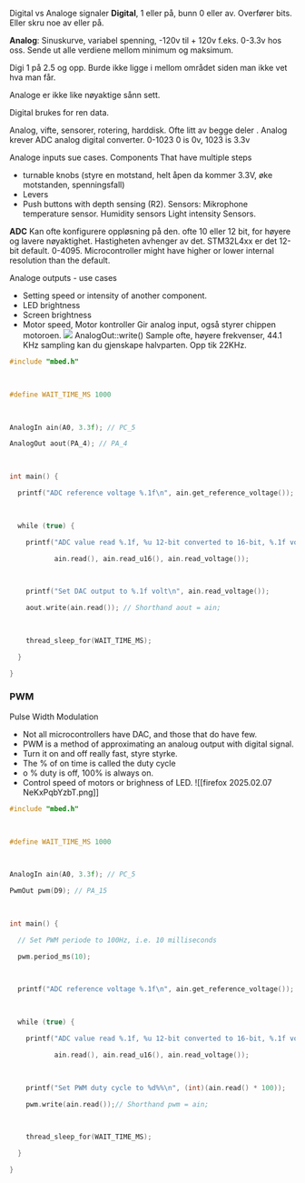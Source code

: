 Digital vs Analoge signaler
**Digital**, 1 eller på, bunn 0 eller av. 
Overfører bits. Eller skru noe av eller på.

**Analog**:
Sinuskurve, variabel spenning, -120v til + 120v f.eks. 0-3.3v hos oss. Sende ut alle verdiene mellom minimum og maksimum.

Digi
1 på 2.5 og opp.
Burde ikke ligge i mellom området siden man ikke vet hva man får.

Analoge er ikke like nøyaktige sånn sett.

Digital brukes for ren data.

Analog, vifte, sensorer, rotering, harddisk.  Ofte litt av begge deler
.
Analog krever ADC analog digital converter. 
0-1023
0 is 0v, 1023 is 3.3v

Analoge inputs sue cases.
Components
That have multiple steps
- turnable knobs (styre en motstand, helt åpen da kommer 3.3V, øke motstanden, spenningsfall)
- Levers
- Push buttons with depth sensing (R2).
Sensors:
Mikrophone
temperature sensor.
Humidity sensors
Light intensity Sensors.

**ADC** Kan ofte konfigurere oppløsning på den. ofte 10 eller 12 bit, for høyere og lavere nøyaktighet. Hastigheten avhenger av det. 
STM32L4xx er det 12-bit default. 0-4095. Microcontroller might have higher or lower internal resolution than the default. 

Analoge outputs - use cases
- Setting speed or intensity of another component. 
- LED brightness
- Screen brightness
- Motor speed, Motor kontroller Gir analog input, også styrer chippen motoroen.
![](https://lh7-rt.googleusercontent.com/slidesz/AGV_vUdACt0k8t0vGKWZiA42eS4jED4plPGoPHZyqAEsf99hb8_aFLRP8JmAPhmTmIzEj7P73qDpIKt_qfUB34S8wymWFqCth6HiaMq_4mePT9RaHab1TWfpcVoSRMt7hI2zCIvQRFpa=s2048?key=L6Vc0XISLPY16DM8Cr22o9P2)
AnalogOut::write()
Sample ofte, høyere frekvenser, 44.1 KHz sampling kan du gjenskape halvparten. Opp tik 22KHz.

```cpp
#include "mbed.h"

  

#define WAIT_TIME_MS 1000

  

AnalogIn ain(A0, 3.3f); // PC_5

AnalogOut aout(PA_4); // PA_4

  

int main() {

  printf("ADC reference voltage %.1f\n", ain.get_reference_voltage());

  

  while (true) {

    printf("ADC value read %.1f, %u 12-bit converted to 16-bit, %.1f volt\n",

           ain.read(), ain.read_u16(), ain.read_voltage());

  

    printf("Set DAC output to %.1f volt\n", ain.read_voltage());

    aout.write(ain.read()); // Shorthand aout = ain;

  

    thread_sleep_for(WAIT_TIME_MS);

  }

}
```

### PWM
Pulse Width Modulation
- Not all microcontrollers have DAC, and those that do have few.
- PWM is a method of approximating an analoug output with digital signal. 
- Turn it on and off really fast, styre styrke.
- The % of on time is called the duty cycle
- o % duty is off, 100% is always on.
- Control speed of motors or brighness of LED.
![[firefox 2025.02.07 NeKxPqbYzbT.png]]
```cpp
#include "mbed.h"

  

#define WAIT_TIME_MS 1000

  

AnalogIn ain(A0, 3.3f); // PC_5

PwmOut pwm(D9); // PA_15

  

int main() {

  // Set PWM periode to 100Hz, i.e. 10 milliseconds

  pwm.period_ms(10);

  

  printf("ADC reference voltage %.1f\n", ain.get_reference_voltage());

  

  while (true) {

    printf("ADC value read %.1f, %u 12-bit converted to 16-bit, %.1f volt\n",

           ain.read(), ain.read_u16(), ain.read_voltage());

  

    printf("Set PWM duty cycle to %d%%\n", (int)(ain.read() * 100));

    pwm.write(ain.read());// Shorthand pwm = ain; 

  

    thread_sleep_for(WAIT_TIME_MS);

  }

}
```
